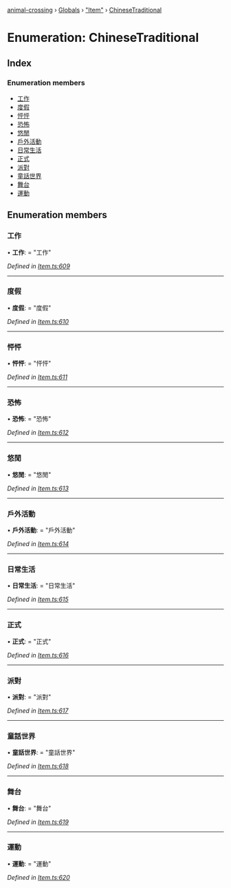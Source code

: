 [animal-crossing](../README.md) › [Globals](../globals.md) › ["Item"](../modules/_item_.md) › [ChineseTraditional](_item_.chinesetraditional.md)

# Enumeration: ChineseTraditional

## Index

### Enumeration members

* [工作](_item_.chinesetraditional.md#工作)
* [度假](_item_.chinesetraditional.md#度假)
* [怦怦](_item_.chinesetraditional.md#怦怦)
* [恐怖](_item_.chinesetraditional.md#恐怖)
* [悠閒](_item_.chinesetraditional.md#悠閒)
* [戶外活動](_item_.chinesetraditional.md#戶外活動)
* [日常生活](_item_.chinesetraditional.md#日常生活)
* [正式](_item_.chinesetraditional.md#正式)
* [派對](_item_.chinesetraditional.md#派對)
* [童話世界](_item_.chinesetraditional.md#童話世界)
* [舞台](_item_.chinesetraditional.md#舞台)
* [運動](_item_.chinesetraditional.md#運動)

## Enumeration members

###  工作

• **工作**: = "工作"

*Defined in [Item.ts:609](https://github.com/Norviah/animal-crossing/blob/682361d/module/types/Item.ts#L609)*

___

###  度假

• **度假**: = "度假"

*Defined in [Item.ts:610](https://github.com/Norviah/animal-crossing/blob/682361d/module/types/Item.ts#L610)*

___

###  怦怦

• **怦怦**: = "怦怦"

*Defined in [Item.ts:611](https://github.com/Norviah/animal-crossing/blob/682361d/module/types/Item.ts#L611)*

___

###  恐怖

• **恐怖**: = "恐怖"

*Defined in [Item.ts:612](https://github.com/Norviah/animal-crossing/blob/682361d/module/types/Item.ts#L612)*

___

###  悠閒

• **悠閒**: = "悠閒"

*Defined in [Item.ts:613](https://github.com/Norviah/animal-crossing/blob/682361d/module/types/Item.ts#L613)*

___

###  戶外活動

• **戶外活動**: = "戶外活動"

*Defined in [Item.ts:614](https://github.com/Norviah/animal-crossing/blob/682361d/module/types/Item.ts#L614)*

___

###  日常生活

• **日常生活**: = "日常生活"

*Defined in [Item.ts:615](https://github.com/Norviah/animal-crossing/blob/682361d/module/types/Item.ts#L615)*

___

###  正式

• **正式**: = "正式"

*Defined in [Item.ts:616](https://github.com/Norviah/animal-crossing/blob/682361d/module/types/Item.ts#L616)*

___

###  派對

• **派對**: = "派對"

*Defined in [Item.ts:617](https://github.com/Norviah/animal-crossing/blob/682361d/module/types/Item.ts#L617)*

___

###  童話世界

• **童話世界**: = "童話世界"

*Defined in [Item.ts:618](https://github.com/Norviah/animal-crossing/blob/682361d/module/types/Item.ts#L618)*

___

###  舞台

• **舞台**: = "舞台"

*Defined in [Item.ts:619](https://github.com/Norviah/animal-crossing/blob/682361d/module/types/Item.ts#L619)*

___

###  運動

• **運動**: = "運動"

*Defined in [Item.ts:620](https://github.com/Norviah/animal-crossing/blob/682361d/module/types/Item.ts#L620)*
